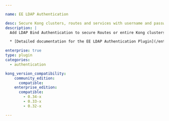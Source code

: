 ```yaml
---

name: EE LDAP Authentication

desc: Secure Kong clusters, routes and services with username and password protection
description: |
  Add LDAP Bind Authentication to secure Routes or entire Kong clusters with username and password protection.

  * [Detailed documentation for the EE LDAP Authentication Plugin](/enterprise/latest/plugins/ldap-authentication-advanced/)

enterprise: true
type: plugin
categories:
  - authentication

kong_version_compatibility:
    community_edition:
      compatible:
    enterprise_edition:
      compatible:
        - 0.34-x
        - 0.33-x
        - 0.32-x

---
```

